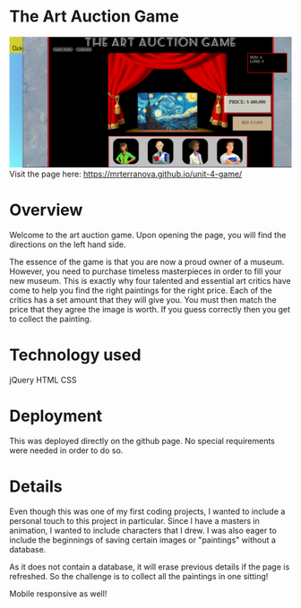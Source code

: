 # The Art Auction Game
![alt text](assets/images/layout.png)
Visit the page here: https://mrterranova.github.io/unit-4-game/
  

# Overview
Welcome to the art auction game. Upon opening the page, you will find the directions on the left hand side. 

The essence of the game is that you are now a proud owner of a museum. However, you need to purchase timeless masterpieces in order to fill your new museum. This is exactly why four talented and essential art critics have come to help you find the right paintings for the right price. Each of the critics has a set amount that they will give you. You must then match the price that they agree the image is worth. If you guess correctly then you get to collect the painting. 

# Technology used
jQuery
HTML
CSS

# Deployment
This was deployed directly on the github page. No special requirements were needed in order to do so. 

# Details
Even though this was one of my first coding projects, I wanted to include a personal touch to this project in particular. Since I have a masters in animation, I wanted to include characters that I drew. I was also eager to include the beginnings of saving certain images or "paintings" without a database. 

As it does not contain a database, it will erase previous details if the page is refreshed. So the challenge is to collect all the paintings in one sitting! 

Mobile responsive as well!
  
